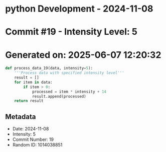 ﻿# python Development - 2024-11-08
# Commit #19 - Intensity Level: 5
# Generated on: 2025-06-07 12:20:32
```python
def process_data_19(data, intensity=5):
    '''Process data with specified intensity level'''
    result = []
    for item in data:
        if item > 0:
            processed = item * intensity + 14
            result.append(processed)
    return result
```
## Metadata
- Date: 2024-11-08
- Intensity: 5
- Commit Number: 19
- Random ID: 1014038851
